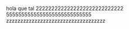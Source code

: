 hola que tal
2222222222222222222222222222
5555555555555555555555555555
zzzzzzzzzzzzzzzzzzzzzzzzzzzzzzzzzzz

